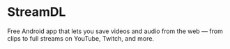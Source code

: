 # StreamDL
Free Android app that lets you save videos and audio from the web — from clips to full streams on YouTube, Twitch, and more.
